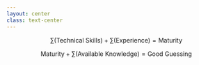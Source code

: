 ```yaml
---
layout: center
class: text-center
---
```


<style scoped>h1 {display: none}</style>

# The Maturity Formula

<div class="flex flex-col items-center justify-center space-y-16 mt-12">

$$
\sum(\text{Technical Skills}) + \sum(\text{Experience}) = \text{Maturity}
$$

$$
\text{Maturity} + \sum(\text{Available Knowledge}) = \text{Good Guessing}
$$

</div>

<!--

**Speaker Notes:**
Main message: Both humans and LLMs mature - maturity plus context enables good decision-making

- Evolution – similar to humans
- Like a mature human, it needs **relevant** knowledge

*Transition: Before we move to the context: What exactly makes something mature?*

...

**Reader Notes:**

Think about how this works with humans first. The sum of technical skills combined with experiences creates maturity. When you give that mature person access to available knowledge, they make good decisions - what we might call "good guessing." The same pattern applies to LLMs. They've accumulated technical capabilities, integrated experience through training, and reached maturity. Now, when we provide them with the right context, they can make remarkably good decisions. This isn't magic - it's a predictable relationship we can understand and work with.

-->
